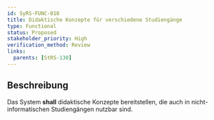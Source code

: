 ```yaml
---
id: SyRS-FUNC-010
title: Didaktische Konzepte für verschiedene Studiengänge
type: Functional
status: Proposed
stakeholder_priority: High
verification_method: Review
links:
  parents: [StRS-130]
---
```


## Beschreibung
Das System **shall** didaktische Konzepte bereitstellen, die auch in nicht-informatischen Studiengängen nutzbar sind.

